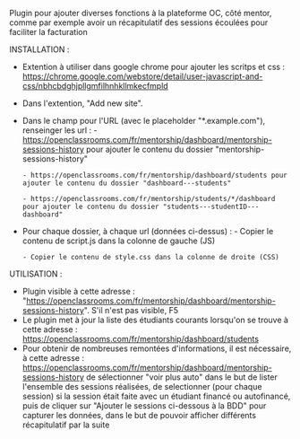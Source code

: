 Plugin pour ajouter diverses fonctions à la plateforme OC, côté mentor, comme par exemple avoir un récapitulatif des sessions écoulées pour faciliter la facturation


INSTALLATION :
- Extention à utiliser dans google chrome pour ajouter les scritps et css : https://chrome.google.com/webstore/detail/user-javascript-and-css/nbhcbdghjpllgmfilhnhkllmkecfmpld
- Dans l'extention, "Add new site".
- Dans le champ pour l'URL (avec le placeholder "*.example.com"), renseinger les url :
      - https://openclassrooms.com/fr/mentorship/dashboard/mentorship-sessions-history pour ajouter le contenu du dossier "mentorship-sessions-history"
      
      - https://openclassrooms.com/fr/mentorship/dashboard/students pour ajouter le contenu du dossier "dashboard---students"
      
      - https://openclassrooms.com/fr/mentorship/students/*/dashboard pour ajouter le contenu du dossier "students---studentID---dashboard"
- Pour chaque dossier, à chaque url (données ci-dessus) :
      - Copier le contenu de script.js dans la colonne de gauche (JS)
      
      - Copier le contenu de style.css dans la colonne de droite (CSS)

UTILISATION :
- Plugin visible à cette adresse : "https://openclassrooms.com/fr/mentorship/dashboard/mentorship-sessions-history". S'il n'est pas visible, F5
- Le plugin met à jour la liste des étudiants courants lorsqu'on se trouve à cette adresse : https://openclassrooms.com/fr/mentorship/dashboard/students
- Pour obtenir de nombreuses remontées d'informations, il est nécessaire, à cette adresse : https://openclassrooms.com/fr/mentorship/dashboard/mentorship-sessions-history de sélectionner "voir plus auto" dans le but de lister l'ensemble des sessions réalisées, de selectionner (pour chaque session) si la session était faite avec un étudiant financé ou autofinancé, puis de cliquer sur "Ajouter le sessions ci-dessous à la BDD" pour capturer les données, dans le but de pouvoir afficher différents récapitulatif par la suite
